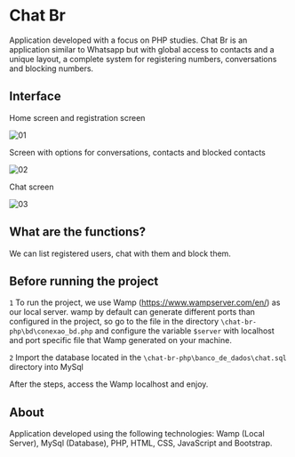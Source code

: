 # Chat Br

Application developed with a focus on PHP studies. Chat Br is an application similar to Whatsapp but with global access to contacts and a unique layout, a complete system for registering numbers, conversations and blocking numbers.

## Interface

Home screen and registration screen

![01](https://user-images.githubusercontent.com/74942532/139557229-7f555a67-2c3e-4529-be26-e16dfc07c0e1.png)

Screen with options for conversations, contacts and blocked contacts

![02](https://user-images.githubusercontent.com/74942532/139557252-c74e7c81-0fb0-4104-8ecd-11f7e0d2522a.png)

Chat screen

![03](https://user-images.githubusercontent.com/74942532/139557274-a9931e69-645c-495e-8ec0-9e2add66aed7.png)

## What are the functions?

We can list registered users, chat with them and block them.

## Before running the project

`1` To run the project, we use Wamp (https://www.wampserver.com/en/) as our local server. wamp by default can generate different ports than
configured in the project, so go to the file in the directory `\chat-br-php\bd\conexao_bd.php` and configure the variable `$server` with localhost and port
specific file that Wamp generated on your machine.

`2` Import the database located in the `\chat-br-php\banco_de_dados\chat.sql` directory into MySql

After the steps, access the Wamp localhost and enjoy.

## About

Application developed using the following technologies: Wamp (Local Server), MySql (Database), PHP, HTML, CSS, JavaScript and Bootstrap.
